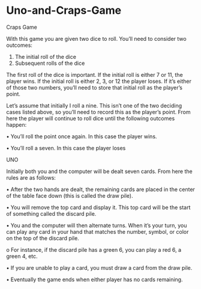 # Uno-and-Craps-Game

Craps Game

With this game you are given two dice to roll. You’ll need to consider two outcomes:

  1. The initial roll of the dice
  2. Subsequent rolls of the dice

The first roll of the dice is important. If the initial roll is either 7 or 11, the player wins. If the initial roll
is either 2, 3, or 12 the player loses. If it’s either of those two numbers, you’ll need to store that initial roll as the player’s point.

Let’s assume that initially I roll a nine. 
This isn’t one of the two deciding cases listed above, so you’ll need to record this as the player’s point.
From here the player will continue to roll dice until the following outcomes happen:

  • You’ll roll the point once again. In this case the player wins.
  
  • You’ll roll a seven. In this case the player loses

UNO

Initially both you and the computer will be dealt seven cards. From here the rules are as follows:

  • After the two hands are dealt, the remaining cards are placed in the center of the table face
  down (this is called the draw pile).
  
  • You will remove the top card and display it. This top card will be the start of something called
  the discard pile.
  
  • You and the computer will then alternate turns. When it’s your turn, you can play any card in
  your hand that matches the number, symbol, or color on the top of the discard pile.
  
  o For instance, if the discard pile has a green 6, you can play a red 6, a green 4, etc.
  
  • If you are unable to play a card, you must draw a card from the draw pile.
  
  • Eventually the game ends when either player has no cards remaining.
